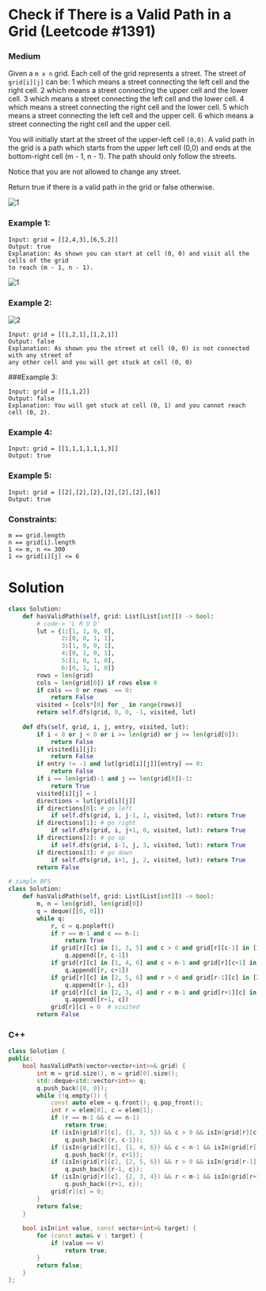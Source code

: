 Check if There is a Valid Path in a Grid (Leetcode #1391)
===============================
### Medium

Given a `m x n` grid. Each cell of the grid represents a street. The street of `grid[i][j]` can be:
1 which means a street connecting the left cell and the right cell.
2 which means a street connecting the upper cell and the lower cell.
3 which means a street connecting the left cell and the lower cell.
4 which means a street connecting the right cell and the lower cell.
5 which means a street connecting the left cell and the upper cell.
6 which means a street connecting the right cell and the upper cell.


You will initially start at the street of the upper-left cell `(0,0)`. A valid path in the grid is a path which starts from the upper left cell (0,0) and ends at the bottom-right cell (m - 1, n - 1). The path should only follow the streets.

Notice that you are not allowed to change any street.

Return true if there is a valid path in the grid or false otherwise.

![1](https://assets.leetcode.com/uploads/2020/03/05/main.png)

### Example 1:
```
Input: grid = [[2,4,3],[6,5,2]]
Output: true
Explanation: As shown you can start at cell (0, 0) and visit all the cells of the grid
to reach (m - 1, n - 1).
```
![1](https://assets.leetcode.com/uploads/2020/03/05/e1.png)

### Example 2:
![2](https://assets.leetcode.com/uploads/2020/03/05/e2.png)
```
Input: grid = [[1,2,1],[1,2,1]]
Output: false
Explanation: As shown you the street at cell (0, 0) is not connected with any street of
any other cell and you will get stuck at cell (0, 0)
```

###Example 3:
```
Input: grid = [[1,1,2]]
Output: false
Explanation: You will get stuck at cell (0, 1) and you cannot reach cell (0, 2).
```

### Example 4:
```
Input: grid = [[1,1,1,1,1,1,3]]
Output: true
```

### Example 5:
```
Input: grid = [[2],[2],[2],[2],[2],[2],[6]]
Output: true
```

### Constraints:
```
m == grid.length
n == grid[i].length
1 <= m, n <= 300
1 <= grid[i][j] <= 6
```

Solution
========

```python
class Solution:
    def hasValidPath(self, grid: List[List[int]]) -> bool:
        # code-> 'L R U D'
        lut = {1:[1, 1, 0, 0],
               2:[0, 0, 1, 1],
               3:[1, 0, 0, 1],
               4:[0, 1, 0, 1],
               5:[1, 0, 1, 0],
               6:[0, 1, 1, 0]}
        rows = len(grid)
        cols = len(grid[0]) if rows else 0
        if cols == 0 or rows  == 0:
            return False
        visited = [cols*[0] for _ in range(rows)]
        return self.dfs(grid, 0, 0, -1, visited, lut)
    
    def dfs(self, grid, i, j, entry, visited, lut):
        if i < 0 or j < 0 or i >= len(grid) or j >= len(grid[0]):
            return False
        if visited[i][j]:
            return False
        if entry != -1 and lut[grid[i][j]][entry] == 0:
            return False
        if i == len(grid)-1 and j == len(grid[0])-1:
            return True
        visited[i][j] = 1
        directions = lut[grid[i][j]]
        if directions[0]: # go left
            if self.dfs(grid, i, j-1, 1, visited, lut): return True
        if directions[1]: # go right
            if self.dfs(grid, i, j+1, 0, visited, lut): return True
        if directions[2]: # go up
            if self.dfs(grid, i-1, j, 3, visited, lut): return True
        if directions[3]: # go down
            if self.dfs(grid, i+1, j, 2, visited, lut): return True
        return False
```

```python
# simple BFS
class Solution:
    def hasValidPath(self, grid: List[List[int]]) -> bool:
        m, n = len(grid), len(grid[0])
        q = deque([[0, 0]])
        while q:
            r, c = q.popleft()
            if r == m-1 and c == n-1:
                return True
            if grid[r][c] in [1, 3, 5] and c > 0 and grid[r][c-1] in [1, 4, 6]:
                q.append([r, c-1])
            if grid[r][c] in [1, 4, 6] and c < n-1 and grid[r][c+1] in [1, 3, 5]:
                q.append([r, c+1])
            if grid[r][c] in [2, 5, 6] and r > 0 and grid[r-1][c] in [2, 3, 4]:
                q.append([r-1, c])
            if grid[r][c] in [2, 3, 4] and r < m-1 and grid[r+1][c] in [2, 5, 6]:
                q.append([r+1, c])
            grid[r][c] = 0  # visited
        return False
```

### **C++**
```c++
class Solution {
public:
    bool hasValidPath(vector<vector<int>>& grid) {
        int m = grid.size(), n = grid[0].size();
        std::deque<std::vector<int>> q;
        q.push_back({0, 0});
        while (!q.empty()) {
            const auto elem = q.front(); q.pop_front();
            int r = elem[0], c = elem[1];
            if (r == m-1 && c == n-1)
                return true;
            if (isIn(grid[r][c], {1, 3, 5}) && c > 0 && isIn(grid[r][c-1], {1, 4, 6}))
                q.push_back({r, c-1});
            if (isIn(grid[r][c], {1, 4, 6}) && c < n-1 && isIn(grid[r][c+1], {1, 3, 5}))
                q.push_back({r, c+1});
            if (isIn(grid[r][c], {2, 5, 6}) && r > 0 && isIn(grid[r-1][c], {2, 3, 4}))
                q.push_back({r-1, c});
            if (isIn(grid[r][c], {2, 3, 4}) && r < m-1 && isIn(grid[r+1][c], {2, 5, 6}))
                q.push_back({r+1, c});
            grid[r][c] = 0;
        }
        return false;
    }
    
    bool isIn(int value, const vector<int>& target) {
        for (const auto& v : target) {
            if (value == v)
                return true;
        }
        return false;
    }
};

```
